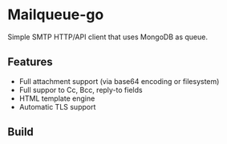 # Mailqueue-go

Simple SMTP HTTP/API client that uses MongoDB as queue.

## Features

- Full attachment support (via base64 encoding or filesystem)
- Full suppor to Cc, Bcc, reply-to fields
- HTML template engine
- Automatic TLS support

## Build

```make
```
